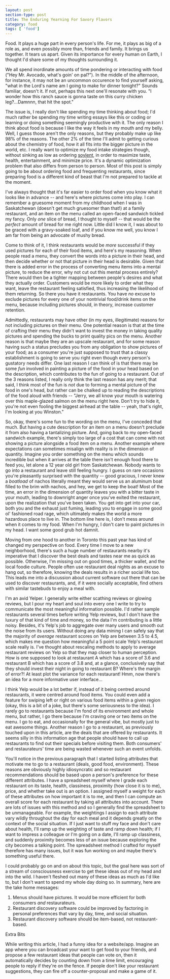 ```yaml
---
layout: post
section-type: post
title: The Enduring Yearning For Savory Flavors
category: food
tags: [ 'food']
---
```


Food.  It plays a huge part in every person's life.  For me, it plays as big of a role as, and even possibly more than, friends and family.  It brings us together.  It tears us apart.  Given its importance for every human on Earth, I thought I'd share some of my thoughts surrounding it.

We all spend inordinate amounts of time pondering or interacting with food ("Hey Mr. Avocado, what's goin' on pal?").  In the middle of the afternoon, for instance, it may not be an uncommon occurence to find yourself asking, "what in the Lord's name am I going to make for dinner tonight?"  Sounds familiar, doesn't it.  If not, perhaps this next one'll resonate with you.  "I wonder how this ranch sauce is gonna taste on this curry chicken leg?...Damnnn, that hit the spot."

The issue is, I really don't like spending my time thinking about food; I'd much rather be spending my time writing essays like this or coding or learning or doing something seemingly productive with it.  The only reason I think about food is because I like the way it feels in my mouth and my belly.  Well, I guess those aren't the only reasons, but they probably make up like 98% of the reasons.  The other 2% of the time I'll admit to getting curious about the chemistry of food, how it all fits into the bigger picture in the world, etc.  I really want to optimize my food intake strategies though, without sinking as low as ordering [soylent](https://www.soylent.com/), in order to maximize taste, health, entertainment, and minimize price.  It's a dynamic optimization problem that also differs from person to person.  Most of this post is simply going to be about ordering food and frequenting restaurants, since preparing food is a different kind of beast that I'm not prepared to tackle at the moment.

I've always thought that it's far easier to order food when you know what it looks like in advance -- and here's where pictures come into play.  I can remember a gruesome moment from my childhood when I was in Saskatchewan (doesn't get much gruesomer than that!) at a family restaurant, and an item on the menu called an open-faced sandwich tickled my fancy.  Only _one_ slice of bread, I thought to myself -- that would be the _perfect_ amount of bread for me right now.  Little did I know it, I was about to be graced with a gravy-soaked loaf, and if you know me well, you know I am far from being an advocate of mushy bread.  

Come to think of it, I think restaurants would be _more_ successful if they used pictures for each of their food items, and here's my reasoning.  When people read a menu, they convert the words into a picture in their head, and then decide whether or not that picture in their head is desirable.  Given that there is added error in the process of converting menu items into a mental picture, to reduce the error, why not cut out this mental process entirely?  There would then be a tighter mapping between people's desires and what they actually order.  Customers would be more likely to order what they want, leave the restaurant feeling satisfied, thus increasing the likelihood of them returning.  So there you have it restaurants.  You have _no_ excuse to exclude pictures for every one of your nontrivial food/drink items on the menu, because including pictures should, in theory, increase customer retention.  

Admittedly, restaurants may have other (in my eyes, illegitimate) reasons for not including pictures on their menu.  One potential reason is that at the time of crafting their menu they didn't want to invest the money in taking quality pictures and spending the bucks to print quality pics on the menu.  Another reason is that maybe they are an upscale restaurant, and for some reason having such a status precludes you from any obligation to show pictures of your food; as a consumer you're just supposed to trust that a classy establishment is going to serve you right even though every person's gustatory needs differ.  One last reason I can think of is that there may be some _fun_ involved in painting a picture of the food in your head based on the description, which contributes to the fun of going to a restaurant.  Out of the 3 reasons listed, I really only think the last reason has any merit; that said, I think most of the fun is _not_ due to forming a mental picture of the food in one's head, but rather can be chalked up to reading the descriptions of the food aloud with friends -- "Jerry, we all know your mouth is watering over this maple-glazed salmon on the menu right here.  Don't try to hide it, you're not even fooling the biggest airhead at the table -- yeah, that's right, I'm looking at you Winston."  

So, okay, there's some fun to the wording on the menu, I've conceded that much.  But having a cute description for an item on a menu doesn't preclude it from also having a tantalizing picture.  And, going back to my open-faced sandwich example, there's simply too large of a cost that can come with not showing a picture alongside a food item on a menu.  Another example where expectations can sometimes misalign with reality is in the dimension of quantity.  Imagine you order something on the menu which sounds incredible but when it arrives at the table there isn't enough food there to feed you, let alone a 12 year old girl from Saskatchewan.  Nobody wants to go into a restaurant and leave still feeling hungry.  I guess on rare occasions you're pleasantly surprised with the quantity -- good gracious, I never knew a _boatload_ of nachos literally meant they would serve us an aluminum boat filled to the brim with nachos, and hey, we get to keep the boat!  Most of the time, an error in the dimension of quantity leaves you with a bitter taste in your mouth, leading to downright anger once you've exited the restaurant, upon the realization that you've been taken.  You get into get into your car, both you and the exhaust just fuming, leading you to engage in some good ol' fashioned road rage, which ultimately makes the world a more hazardous place to live in.  The bottom line here is, I don't mess around when it comes to my food.  When I'm hungry, I don't care to paint pictures in my head.  I want some good grub hot damnit.

Moving from one hood to another in Toronto this past year has kind of changed my perspective on food.  Every time I move to a new neighborhood, there's such a huge number of restaurants nearby it's imperative that I discover the best deals and tastes near me as quick as possible.  Otherwise, I'm missing out on good times, a thicker wallet, and the local foodie culture.  People often use restaurant deal nights as an excuse to hang out, so therefore, knowing the deals results in a richer social life too.  This leads me into a discussion about current software out there that can be used to discover restaurants, and, if it were socially acceptable, find others with similar tastebuds to enjoy a meal with.  

I'm an avid Yelper.  I generally write either scathing reviews or glowing reviews, but I pour my heart and soul into every one I write to try to communicate the most meaningful information possible.  I'd rather sample restaurants several times before writing Yelp reviews, but I don't have the luxury of that kind of time and money, so the data I'm contributing is a little noisy.  Besides, it's Yelp's job to aggregate over many users and smooth out the noise from its users.  Without doing any data mining I can safely say that the majority of _average_ restaurant scores on Yelp are between 3.5 to 4.5, which makes me question how meaningful a 5 point scale Yelp's restaurant scale really is.  I've thought about rescaling methods to apply to average restaurant reviews on Yelp so that they map closer to human perception.  How is one supposed to look at restaurant A which has a score of 3.6 and restaurant B which has a score of 3.8 and, at a glance, conclusively say that they should invest their night in going to restaurant B?  Where's the margin of error?!  At least plot the variance for each restaurant!  Hmm, now there's an idea for a more informative user interface...  

I think Yelp would be a lot better if, instead of it being centred around restaurants, it were centred around food items.  You could even add a feature for swiping left or right on various food items within a given region (okay, this is a bit of a joke, but there's some seriousness to the idea).  I rarely go to restaurants because I'm fond of its environment and whole menu, but rather, I go there because I'm craving one or two items on the menu.  I go to eat, and occasionally for the general vibe, but mostly just to eat awesome things.  Another reason I go to a restaurant, as previously touched upon in this article, are the deals that are offered by restaurants.  It seems silly in this information age that people should have to call up restaurants to find out their specials before visiting them.  Both consumers' and restaurateurs' time are being wasted whenever such an event unfolds.

You'll notice in the previous paragraph that I started listing attributes that motivate me to go to a restaurant (deals, good food, environment).  These reasons are obviously highly idiosyncratic and so restaurant recommendations should be based upon a person's preference for these different attributes.  I have a spreadsheet myself where I grade each restaurant on its taste, health, classiness, proximity (how close it is to me), price, and whether take out is an option.  I assigned myself a weight for each of these attributes on how important it is to me, and then I can compute an overall score for each restaurant by taking all attributes into account.  There are lots of issues with this method and so I generally find the spreadsheet to be unmanageable.  For example, the weightings I assign to each attribute vary wildly throughout the day for each meal and it depends greatly on the context of the social situation.  If I just want to stuff my face and don't care about health, I'll ramp up the weighting of taste and ramp down health; if I want to impress a colleague or I'm going on a date, I'll ramp up classiness, and suddenly proximity becomes less of an issue because exploring the city becomes a talking point.  The spreadsheet method I crafted for myself therefore has many issues, but it was fun working on and maybe there's something useful there.

I could probably go on and on about this topic, but the goal here was sort of a stream of consciousness exercise to get these ideas out of my head and into the wild.  I haven't fleshed out many of these ideas as much as I'd like to, but I don't want to spend my whole day doing so.  In summary, here are the take home messages:

1. Menus should have pictures.  It would be more efficient for both consumers _and_ restaurateurs.
2. Restaurant discovery software could be improved by factoring in personal preferences that vary by day, time, and social situation.
3. Restaurant discovery software should be item-based, not restaurant-based.

Extra Bits

While writing this article, I had a funny idea for a website/app.  Imagine an app where you can broadcast your want to get food to your friends, and propose a few restaurant ideas that people can vote on, then it automatically decides by counting down from a time limit, encouraging people to reply if they're on the fence.  If people don't like your restaurant suggestions, they can fire off a counter-proposal and make a game of it.  